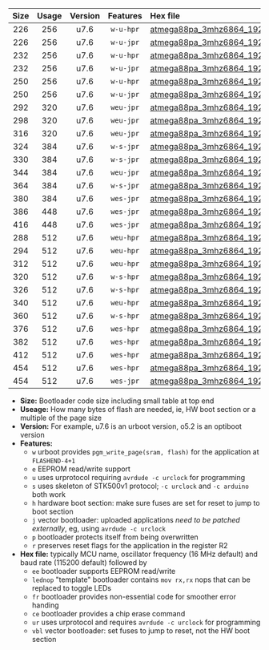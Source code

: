 |Size|Usage|Version|Features|Hex file|
|:-:|:-:|:-:|:-:|:--|
|226|256|u7.6|`w-u-hpr`|[atmega88pa_3mhz6864_19200bps_ur.hex](https://raw.githubusercontent.com/stefanrueger/urboot/main//atmega88pa_3mhz6864_19200bps_ur.hex)|
|226|256|u7.6|`w-u-jpr`|[atmega88pa_3mhz6864_19200bps_ur_vbl.hex](https://raw.githubusercontent.com/stefanrueger/urboot/main//atmega88pa_3mhz6864_19200bps_ur_vbl.hex)|
|232|256|u7.6|`w-u-hpr`|[atmega88pa_3mhz6864_19200bps_lednop_ur.hex](https://raw.githubusercontent.com/stefanrueger/urboot/main//atmega88pa_3mhz6864_19200bps_lednop_ur.hex)|
|232|256|u7.6|`w-u-jpr`|[atmega88pa_3mhz6864_19200bps_lednop_ur_vbl.hex](https://raw.githubusercontent.com/stefanrueger/urboot/main//atmega88pa_3mhz6864_19200bps_lednop_ur_vbl.hex)|
|250|256|u7.6|`w-u-hpr`|[atmega88pa_3mhz6864_19200bps_lednop_fr_ur.hex](https://raw.githubusercontent.com/stefanrueger/urboot/main//atmega88pa_3mhz6864_19200bps_lednop_fr_ur.hex)|
|250|256|u7.6|`w-u-jpr`|[atmega88pa_3mhz6864_19200bps_lednop_fr_ur_vbl.hex](https://raw.githubusercontent.com/stefanrueger/urboot/main//atmega88pa_3mhz6864_19200bps_lednop_fr_ur_vbl.hex)|
|292|320|u7.6|`weu-jpr`|[atmega88pa_3mhz6864_19200bps_ee_ur_vbl.hex](https://raw.githubusercontent.com/stefanrueger/urboot/main//atmega88pa_3mhz6864_19200bps_ee_ur_vbl.hex)|
|298|320|u7.6|`weu-jpr`|[atmega88pa_3mhz6864_19200bps_ee_lednop_ur_vbl.hex](https://raw.githubusercontent.com/stefanrueger/urboot/main//atmega88pa_3mhz6864_19200bps_ee_lednop_ur_vbl.hex)|
|316|320|u7.6|`weu-jpr`|[atmega88pa_3mhz6864_19200bps_ee_lednop_fr_ur_vbl.hex](https://raw.githubusercontent.com/stefanrueger/urboot/main//atmega88pa_3mhz6864_19200bps_ee_lednop_fr_ur_vbl.hex)|
|324|384|u7.6|`w-s-jpr`|[atmega88pa_3mhz6864_19200bps_vbl.hex](https://raw.githubusercontent.com/stefanrueger/urboot/main//atmega88pa_3mhz6864_19200bps_vbl.hex)|
|330|384|u7.6|`w-s-jpr`|[atmega88pa_3mhz6864_19200bps_lednop_vbl.hex](https://raw.githubusercontent.com/stefanrueger/urboot/main//atmega88pa_3mhz6864_19200bps_lednop_vbl.hex)|
|344|384|u7.6|`weu-jpr`|[atmega88pa_3mhz6864_19200bps_ee_lednop_fr_ce_ur_vbl.hex](https://raw.githubusercontent.com/stefanrueger/urboot/main//atmega88pa_3mhz6864_19200bps_ee_lednop_fr_ce_ur_vbl.hex)|
|364|384|u7.6|`w-s-jpr`|[atmega88pa_3mhz6864_19200bps_lednop_fr_vbl.hex](https://raw.githubusercontent.com/stefanrueger/urboot/main//atmega88pa_3mhz6864_19200bps_lednop_fr_vbl.hex)|
|380|384|u7.6|`wes-jpr`|[atmega88pa_3mhz6864_19200bps_ee_vbl.hex](https://raw.githubusercontent.com/stefanrueger/urboot/main//atmega88pa_3mhz6864_19200bps_ee_vbl.hex)|
|386|448|u7.6|`wes-jpr`|[atmega88pa_3mhz6864_19200bps_ee_lednop_vbl.hex](https://raw.githubusercontent.com/stefanrueger/urboot/main//atmega88pa_3mhz6864_19200bps_ee_lednop_vbl.hex)|
|416|448|u7.6|`wes-jpr`|[atmega88pa_3mhz6864_19200bps_ee_lednop_fr_vbl.hex](https://raw.githubusercontent.com/stefanrueger/urboot/main//atmega88pa_3mhz6864_19200bps_ee_lednop_fr_vbl.hex)|
|288|512|u7.6|`weu-hpr`|[atmega88pa_3mhz6864_19200bps_ee_ur.hex](https://raw.githubusercontent.com/stefanrueger/urboot/main//atmega88pa_3mhz6864_19200bps_ee_ur.hex)|
|294|512|u7.6|`weu-hpr`|[atmega88pa_3mhz6864_19200bps_ee_lednop_ur.hex](https://raw.githubusercontent.com/stefanrueger/urboot/main//atmega88pa_3mhz6864_19200bps_ee_lednop_ur.hex)|
|312|512|u7.6|`weu-hpr`|[atmega88pa_3mhz6864_19200bps_ee_lednop_fr_ur.hex](https://raw.githubusercontent.com/stefanrueger/urboot/main//atmega88pa_3mhz6864_19200bps_ee_lednop_fr_ur.hex)|
|320|512|u7.6|`w-s-hpr`|[atmega88pa_3mhz6864_19200bps.hex](https://raw.githubusercontent.com/stefanrueger/urboot/main//atmega88pa_3mhz6864_19200bps.hex)|
|326|512|u7.6|`w-s-hpr`|[atmega88pa_3mhz6864_19200bps_lednop.hex](https://raw.githubusercontent.com/stefanrueger/urboot/main//atmega88pa_3mhz6864_19200bps_lednop.hex)|
|340|512|u7.6|`weu-hpr`|[atmega88pa_3mhz6864_19200bps_ee_lednop_fr_ce_ur.hex](https://raw.githubusercontent.com/stefanrueger/urboot/main//atmega88pa_3mhz6864_19200bps_ee_lednop_fr_ce_ur.hex)|
|360|512|u7.6|`w-s-hpr`|[atmega88pa_3mhz6864_19200bps_lednop_fr.hex](https://raw.githubusercontent.com/stefanrueger/urboot/main//atmega88pa_3mhz6864_19200bps_lednop_fr.hex)|
|376|512|u7.6|`wes-hpr`|[atmega88pa_3mhz6864_19200bps_ee.hex](https://raw.githubusercontent.com/stefanrueger/urboot/main//atmega88pa_3mhz6864_19200bps_ee.hex)|
|382|512|u7.6|`wes-hpr`|[atmega88pa_3mhz6864_19200bps_ee_lednop.hex](https://raw.githubusercontent.com/stefanrueger/urboot/main//atmega88pa_3mhz6864_19200bps_ee_lednop.hex)|
|412|512|u7.6|`wes-hpr`|[atmega88pa_3mhz6864_19200bps_ee_lednop_fr.hex](https://raw.githubusercontent.com/stefanrueger/urboot/main//atmega88pa_3mhz6864_19200bps_ee_lednop_fr.hex)|
|454|512|u7.6|`wes-hpr`|[atmega88pa_3mhz6864_19200bps_ee_lednop_fr_ce.hex](https://raw.githubusercontent.com/stefanrueger/urboot/main//atmega88pa_3mhz6864_19200bps_ee_lednop_fr_ce.hex)|
|454|512|u7.6|`wes-jpr`|[atmega88pa_3mhz6864_19200bps_ee_lednop_fr_ce_vbl.hex](https://raw.githubusercontent.com/stefanrueger/urboot/main//atmega88pa_3mhz6864_19200bps_ee_lednop_fr_ce_vbl.hex)|

- **Size:** Bootloader code size including small table at top end
- **Useage:** How many bytes of flash are needed, ie, HW boot section or a multiple of the page size
- **Version:** For example, u7.6 is an urboot version, o5.2 is an optiboot version
- **Features:**
  + `w` urboot provides `pgm_write_page(sram, flash)` for the application at `FLASHEND-4+1`
  + `e` EEPROM read/write support
  + `u` uses urprotocol requiring `avrdude -c urclock` for programming
  + `s` uses skeleton of STK500v1 protocol; `-c urclock` and `-c arduino` both work
  + `h` hardware boot section: make sure fuses are set for reset to jump to boot section
  + `j` vector bootloader: uploaded applications *need to be patched externally*, eg, using `avrdude -c urclock`
  + `p` bootloader protects itself from being overwritten
  + `r` preserves reset flags for the application in the register R2
- **Hex file:** typically MCU name, oscillator frequency (16 MHz default) and baud rate (115200 default) followed by
  + `ee` bootloader supports EEPROM read/write
  + `lednop` "template" bootloader contains `mov rx,rx` nops that can be replaced to toggle LEDs
  + `fr` bootloader provides non-essential code for smoother error handing
  + `ce` bootloader provides a chip erase command
  + `ur` uses urprotocol and requires `avrdude -c urclock` for programming
  + `vbl` vector bootloader: set fuses to jump to reset, not the HW boot section

